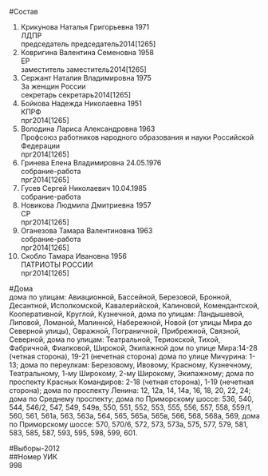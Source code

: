 #Состав  
1. Крикунова Наталья Григорьевна 1971  
    ЛДПР  
    председатель председатель2014[1265]  
2. Ковригина Валентина Семеновна 1958  
    ЕР  
    заместитель заместитель2014[1265]  
3. Сержант Наталия Владимировна 1975  
    За женщин России  
    секретарь секретарь2014[1265]  
4. Бойкова Надежда Николаевна 1951  
    КПРФ  
    прг2014[1265]  
5. Володина Лариса Александровна 1963  
    Профсоюз работников народного образования и науки Российской Федерации  
    прг2014[1265]  
6. Гринева Елена Владимировна 24.05.1976  
    собрание-работа  
    прг2014[1265]  
7. Гусев Сергей Николаевич 10.04.1985  
    собрание-работа  
8. Новикова Людмила Дмитриевна 1957  
    СР  
    прг2014[1265]  
9. Оганезова Тамара Валентиновна 1963  
    собрание-работа  
    прг2014[1265]  
10. Скобло Тамара Ивановна 1956  
    ПАТРИОТЫ РОССИИ  
    прг2014[1265]  
  
#Дома  
дома по улицам: Авиационной, Бассейной, Березовой, Бронной, Десантной, Исполкомской, Кавалерийской, Калиновой, Комендантской, Кооперативной, Круглой, Кузнечной, дома по улицам: Ландышевой, Липовой, Ломаной, Малинной, Набережной, Новой (от улицы Мира до Северной улицы), Овражной, Пограничной, Прибрежной, Связной, Северной,  дома по улицам: Театральной, Териокской, Тихой, Фабричной, Фиалковой, Широкой, Экипажной дом по улице Мира:14-28 (четная сторона), 19-21 (нечетная сторона) дома по улице Мичурина: 1-13; дома по переулкам: Березовому, Ивовому, Красному, Кузнечному, Театральному, 1-му Широкому, 2-му Широкому, Экипажному; дома по проспекту Красных Командиров: 2-18 (четная сторона), 1-19 (нечетная сторона); дома по проспекту Ленина: 12, 12а, 14, 14а, 16, 18, 20, 22, 24; дома по Среднему проспекту; дома по Приморскому шоссе: 536, 540, 544, 546/2, 547, 549, 549в, 550, 551, 552, 553, 555, 556, 557, 558, 559/1, 560, 561, 561а,  563, 563а, 564, 565, 565а, 565в, 566, 568, 568а, 569,  дома по Приморскому шоссе: 570, 570/6, 572, 573, 573а, 575, 577, 579, 581, 583, 585, 587, 593, 595, 598, 599, 601.  
  
#Выборы-2012  
##Номер УИК  
998  
